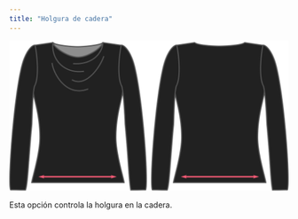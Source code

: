 ```yaml
---
title: "Holgura de cadera"
---
```


![La opción de holgura de cadera en Diana](./hipsease.svg)

Esta opción controla la holgura en la cadera.




